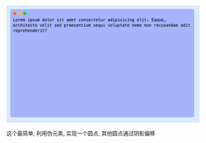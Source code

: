 ![screenshot](https://github.com/NeilYeTAT/LearnCSSuseReact-Tailwind/blob/main/src/components/day003-use-shadow-make-dot/Screenshot.png)

这个最简单, 利用伪元素, 实现一个圆点, 其他圆点通过阴影偏移
